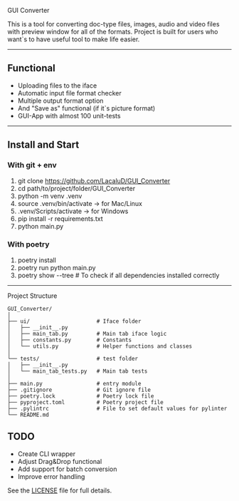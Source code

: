 GUI Converter

This is a tool for converting doc-type files, images, audio and video files with preview window for all of the formats.
Project is built for users who want`s to have useful tool to make life easier.

---

## Functional
- Uploading files to the iface
- Automatic input file format checker
- Multiple output format option
- And "Save as" functional (if it`s picture format)
- GUI-App with almost 100 unit-tests

---

## Install and Start
### With git + env
1. git clone https://github.com/LacaluD/GUI_Converter
2. cd path/to/project/folder/GUI_Converter
3. python -m venv .venv
4. source .venv/bin/activate -> for Mac/Linux
4. .venv/Scripts/activate -> for Windows
5. pip install -r requirements.txt
6. python main.py

### With poetry
1. poetry install
2. poetry run python main.py
3. poetry show --tree    # To check if all dependencies installed correctly

---

Project Structure
```text
GUI_Converter/
│
├── ui/                     # Iface folder
│   ├── __init__.py
│   ├── main_tab.py         # Main tab iface logic
│   ├── constants.py        # Constants
│   └── utils.py            # Helper functions and classes
│
└── tests/                  # test folder
│   ├── __init__.py
│   └── main_tab_tests.py   # Main tab tests
│
├── main.py                 # entry module
├── .gitignore              # Git ignore file
├── poetry.lock             # Poetry lock file
├── pyproject.toml          # Poetry project file
├── .pylintrc               # File to set default values for pylinter
└── README.md
```

## TODO
- Create CLI wrapper
- Adjust Drag&Drop functional
- Add support for batch conversion
- Improve error handling



See the [LICENSE](LICENSE) file for full details.

